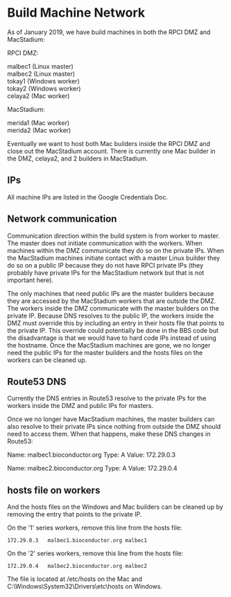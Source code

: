 # Build Machine Network

As of January 2019, we have build machines in both the RPCI DMZ and MacStadium:

RPCI DMZ:

malbec1 (Linux master)  
malbec2 (Linux master)  
tokay1  (Windows worker)  
tokay2  (Windows worker)  
celaya2 (Mac worker)  

MacStadium:

merida1 (Mac worker)  
merida2 (Mac worker)  

Eventually we want to host both Mac builders inside the RPCI DMZ and close out
the MacStadium account. There is currently one Mac builder in the DMZ, celaya2,
and 2 builders in MacStadium.

## IPs

All machine IPs are listed in the Google Credentials Doc.

## Network communication

Communication direction within the build system is from worker to master. The
master does not initiate communication with the workers. When machines within
the DMZ communicate they do so on the private IPs. When the MacStadium machines
initiate contact with a master Linux builder they do so on a public IP because
they do not have RPCI private IPs (they probably have private IPs for the
MacStadium network but that is not important here).

The only machines that need public IPs are the master builders because they are
accessed by the MacStadium workers that are outside the DMZ.  The workers
inside the DMZ communicate with the master builders on the private IP.  Because
DNS resolves to the public IP, the workers inside the DMZ must override this by
including an entry in their hosts file that points to the private IP.  This
override could potentially be done in the BBS code but the disadvantage is that
we would have to hard code IPs instead of using the hostname.  Once the
MacStadium machines are gone, we no longer need the public IPs for the master
builders and the hosts files on the workers can be cleaned up.

## Route53 DNS

Currently the DNS entries in Route53 resolve to the private IPs for the
workers inside the DMZ and public IPs for masters.

Once we no longer have MacStadium machines, the master builders can also
resolve to their private IPs since nothing from outside the DMZ should 
need to access them. When that happens, make these DNS changes in Route53:

Name: malbec1.bioconductor.org
Type: A
Value: 172.29.0.3 

Name: malbec2.bioconductor.org
Type: A
Value: 172.29.0.4

## hosts file on workers

And the hosts files on the Windows and Mac builders can be cleaned up
by removing the entry that points to the private IP.

On the '1' series workers, remove this line from the hosts file:

    172.29.0.3   malbec1.bioconductor.org malbec1

On the '2' series workers, remove this line from the hosts file:

    172.29.0.4   malbec2.bioconductor.org malbec2

The file is located at /etc/hosts on the Mac 
and C:\Windows\System32\Drivers\etc\hosts on Windows.
